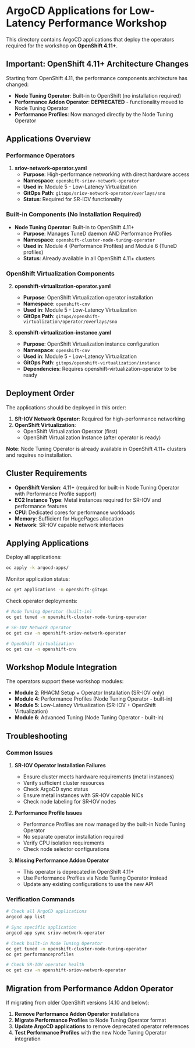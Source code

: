 # ArgoCD Applications for Low-Latency Performance Workshop

This directory contains ArgoCD applications that deploy the operators required for the workshop on **OpenShift 4.11+**.

## Important: OpenShift 4.11+ Architecture Changes

Starting from OpenShift 4.11, the performance components architecture has changed:

- **Node Tuning Operator**: Built-in to OpenShift (no installation required)
- **Performance Addon Operator**: **DEPRECATED** - functionality moved to Node Tuning Operator
- **Performance Profiles**: Now managed directly by the Node Tuning Operator

## Applications Overview

### Performance Operators

1. **sriov-network-operator.yaml**
   - **Purpose**: High-performance networking with direct hardware access
   - **Namespace**: `openshift-sriov-network-operator`
   - **Used in**: Module 5 - Low-Latency Virtualization
   - **GitOps Path**: `gitops/sriov-network-operator/overlays/sno`
   - **Status**: Required for SR-IOV functionality

### Built-in Components (No Installation Required)
- **Node Tuning Operator**: Built-in to OpenShift 4.11+
  - **Purpose**: Manages TuneD daemon AND Performance Profiles
  - **Namespace**: `openshift-cluster-node-tuning-operator`
  - **Used in**: Module 4 (Performance Profiles) and Module 6 (TuneD profiles)
  - **Status**: Already available in all OpenShift 4.11+ clusters

### OpenShift Virtualization Components
2. **openshift-virtualization-operator.yaml**
   - **Purpose**: OpenShift Virtualization operator installation
   - **Namespace**: `openshift-cnv`
   - **Used in**: Module 5 - Low-Latency Virtualization
   - **GitOps Path**: `gitops/openshift-virtualization/operator/overlays/sno`

3. **openshift-virtualization-instance.yaml**
   - **Purpose**: OpenShift Virtualization instance configuration
   - **Namespace**: `openshift-cnv`
   - **Used in**: Module 5 - Low-Latency Virtualization
   - **GitOps Path**: `gitops/openshift-virtualization/instance`
   - **Dependencies**: Requires openshift-virtualization-operator to be ready

## Deployment Order

The applications should be deployed in this order:

1. **SR-IOV Network Operator**: Required for high-performance networking
2. **OpenShift Virtualization**:
   - OpenShift Virtualization Operator (first)
   - OpenShift Virtualization Instance (after operator is ready)

**Note**: Node Tuning Operator is already available in OpenShift 4.11+ clusters and requires no installation.

## Cluster Requirements

- **OpenShift Version**: 4.11+ (required for built-in Node Tuning Operator with Performance Profile support)
- **EC2 Instance Type**: Metal instances required for SR-IOV and performance features
- **CPU**: Dedicated cores for performance workloads
- **Memory**: Sufficient for HugePages allocation
- **Network**: SR-IOV capable network interfaces

## Applying Applications

Deploy all applications:
```bash
oc apply -k argocd-apps/
```

Monitor application status:
```bash
oc get applications -n openshift-gitops
```

Check operator deployments:
```bash
# Node Tuning Operator (built-in)
oc get tuned -n openshift-cluster-node-tuning-operator

# SR-IOV Network Operator
oc get csv -n openshift-sriov-network-operator

# OpenShift Virtualization
oc get csv -n openshift-cnv
```

## Workshop Module Integration

The operators support these workshop modules:

- **Module 2**: RHACM Setup + Operator Installation (SR-IOV only)
- **Module 4**: Performance Profiles (Node Tuning Operator - built-in)
- **Module 5**: Low-Latency Virtualization (SR-IOV + OpenShift Virtualization)
- **Module 6**: Advanced Tuning (Node Tuning Operator - built-in)

## Troubleshooting

### Common Issues

1. **SR-IOV Operator Installation Failures**
   - Ensure cluster meets hardware requirements (metal instances)
   - Verify sufficient cluster resources
   - Check ArgoCD sync status
   - Ensure metal instances with SR-IOV capable NICs
   - Check node labeling for SR-IOV nodes

2. **Performance Profile Issues** 
   - Performance Profiles are now managed by the built-in Node Tuning Operator
   - No separate operator installation required
   - Verify CPU isolation requirements
   - Check node selector configurations

3. **Missing Performance Addon Operator**
   - This operator is deprecated in OpenShift 4.11+
   - Use Performance Profiles via Node Tuning Operator instead
   - Update any existing configurations to use the new API

### Verification Commands

```bash
# Check all ArgoCD applications
argocd app list

# Sync specific application
argocd app sync sriov-network-operator

# Check built-in Node Tuning Operator
oc get tuned -n openshift-cluster-node-tuning-operator
oc get performanceprofiles

# Check SR-IOV operator health
oc get csv -n openshift-sriov-network-operator
```

## Migration from Performance Addon Operator

If migrating from older OpenShift versions (4.10 and below):

1. **Remove Performance Addon Operator** installations
2. **Migrate Performance Profiles** to Node Tuning Operator format
3. **Update ArgoCD applications** to remove deprecated operator references
4. **Test Performance Profiles** with the new Node Tuning Operator integration
